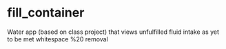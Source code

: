# fill_container
Water app (based on class project) that views unfulfilled fluid intake as yet to be met whitespace %20 removal
